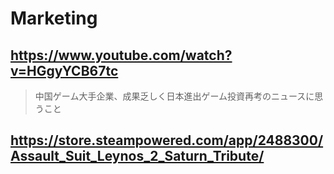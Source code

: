 # Marketing

## https://www.youtube.com/watch?v=HGgyYCB67tc

> 中国ゲーム大手企業、成果乏しく日本進出ゲーム投資再考のニュースに思うこと

## https://store.steampowered.com/app/2488300/Assault_Suit_Leynos_2_Saturn_Tribute/
